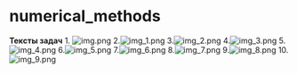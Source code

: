 # numerical_methods
**Тексты задач**
1.
![img.png](img.png)
2.![img_1.png](img_1.png)
3.![img_2.png](img_2.png)
4.![img_3.png](img_3.png)
5.![img_4.png](img_4.png)
6.![img_5.png](img_5.png)
7.![img_6.png](img_6.png)
8.![img_7.png](img_7.png)
9.![img_8.png](img_8.png)
10.![img_9.png](img_9.png)